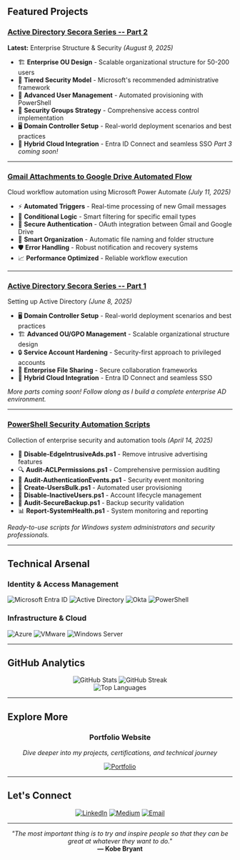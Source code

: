## Featured Projects

### [Active Directory Secora Series -- Part 2](https://medium.com/@botgonbayar/building-secoras-user-base-creating-30-users-ous-and-security-groups-b4a22e2f1d73)
**Latest:** Enterprise Structure & Security *(August 9, 2025)*
- 🏗️ **Enterprise OU Design** - Scalable organizational structure for 50-200 users
- 🔐 **Tiered Security Model** - Microsoft's recommended administrative framework
- 👥 **Advanced User Management** - Automated provisioning with PowerShell
- 🎯 **Security Groups Strategy** - Comprehensive access control implementation
- 🖥️ **Domain Controller Setup** - Real-world deployment scenarios and best practices
- 🔄 **Hybrid Cloud Integration** - Entra ID Connect and seamless SSO
*Part 3 coming soon!*

---

### [Gmail Attachments to Google Drive Automated Flow](https://medium.com/@botgonbayar/automatically-save-gmail-attachments-to-dropbox-via-power-automate-f09f9d5c9d12)
Cloud workflow automation using Microsoft Power Automate *(July 11, 2025)*

- ⚡ **Automated Triggers** - Real-time processing of new Gmail messages
- 🔄 **Conditional Logic** - Smart filtering for specific email types
- 🔐 **Secure Authentication** - OAuth integration between Gmail and Google Drive
- 📁 **Smart Organization** - Automatic file naming and folder structure
- 🛡️ **Error Handling** - Robust notification and recovery systems
- 📈 **Performance Optimized** - Reliable workflow execution

---

### [Active Directory Secora Series -- Part 1](https://medium.com/@botgonbayar/part-1-setting-up-active-directory-c59677048c92)
Setting up Active Directory *(June 8, 2025)*

- 🖥️ **Domain Controller Setup** - Real-world deployment scenarios and best practices
- 🏗️ **Advanced OU/GPO Management** - Scalable organizational structure design  
- 🔒 **Service Account Hardening** - Security-first approach to privileged accounts
- 📁 **Enterprise File Sharing** - Secure collaboration frameworks
- 🔄 **Hybrid Cloud Integration** - Entra ID Connect and seamless SSO

*More parts coming soon! Follow along as I build a complete enterprise AD environment.*

---

### [PowerShell Security Automation Scripts](https://github.com/botgonbayar/Active-Directory-Series/tree/main/scripts)
Collection of enterprise security and automation tools *(April 14, 2025)*

- 🔧 **Disable-EdgeIntrusiveAds.ps1** - Remove intrusive advertising features
- 🔍 **Audit-ACLPermissions.ps1** - Comprehensive permission auditing
- 🔐 **Audit-AuthenticationEvents.ps1** - Security event monitoring
- 👥 **Create-UsersBulk.ps1** - Automated user provisioning
- 🚫 **Disable-InactiveUsers.ps1** - Account lifecycle management
- 💾 **Audit-SecureBackup.ps1** - Backup security validation
- 📊 **Report-SystemHealth.ps1** - System monitoring and reporting

*Ready-to-use scripts for Windows system administrators and security professionals.*

---

## Technical Arsenal

### **Identity & Access Management**
![Microsoft Entra ID](https://img.shields.io/badge/-Microsoft%20Entra%20ID-0078D4?style=flat-square&logo=microsoft&logoColor=white)
![Active Directory](https://img.shields.io/badge/-Active%20Directory-0078D4?style=flat-square&logo=windows&logoColor=white)
![Okta](https://img.shields.io/badge/-Okta-007DC1?style=flat-square&logo=okta&logoColor=white)
![PowerShell](https://img.shields.io/badge/-PowerShell-5391FE?style=flat-square&logo=powershell&logoColor=white)

### **Infrastructure & Cloud**
![Azure](https://img.shields.io/badge/-Microsoft%20Azure-0078D4?style=flat-square&logo=microsoftazure&logoColor=white)
![VMware](https://img.shields.io/badge/-VMware-607078?style=flat-square&logo=vmware&logoColor=white)
![Windows Server](https://img.shields.io/badge/-Windows%20Server-0078D4?style=flat-square&logo=windows&logoColor=white)

---

## GitHub Analytics

<div align="center">
  <img src="https://github-readme-stats.vercel.app/api?username=botgonbayar&show_icons=true&theme=tokyonight&hide_border=true&count_private=true" alt="GitHub Stats" />
  <img src="https://github-readme-streak-stats.herokuapp.com/?user=botgonbayar&theme=tokyonight&hide_border=true" alt="GitHub Streak" />
</div>

<div align="center">
  <img src="https://github-readme-stats.vercel.app/api/top-langs/?username=botgonbayar&layout=compact&theme=tokyonight&hide_border=true" alt="Top Languages" />
</div>

---

## Explore More

<div align="center">
  
### **Portfolio Website**
*Dive deeper into my projects, certifications, and technical journey*

[![Portfolio](https://img.shields.io/badge/-🌐%20botgonbayar.github.io-1a1a1a?style=for-the-badge&logo=github&logoColor=white)](https://botgonbayar.github.io)

</div>

---

## Let's Connect

<div align="center">
  
[![LinkedIn](https://img.shields.io/badge/-LinkedIn-0077B5?style=for-the-badge&logo=linkedin&logoColor=white)](https://linkedin.com/in/botgonbayar)
[![Medium](https://img.shields.io/badge/-Medium-12100E?style=for-the-badge&logo=medium&logoColor=white)](https://medium.com/@botgonbayar)
[![Email](https://img.shields.io/badge/-Email-D14836?style=for-the-badge&logo=gmail&logoColor=white)](mailto:batotgonbayar@proton.me)

</div>

---

<div align="center">
  
*"The most important thing is to try and inspire people so that they can be great at whatever they want to do."*  
**— Kobe Bryant**

</div>
